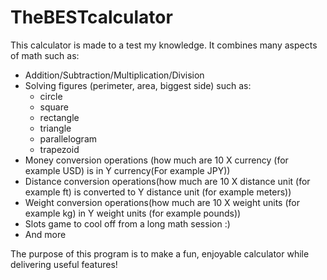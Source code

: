 # TheBESTcalculator
This calculator is made to a test my knowledge. It combines many aspects of math such as:
* Addition/Subtraction/Multiplication/Division
* Solving figures (perimeter, area, biggest side) such as:
   - circle
   - square
   - rectangle
   - triangle
   - parallelogram
   - trapezoid
* Money conversion operations (how much are 10 X currency (for example USD) is in Y currency(For example JPY))
* Distance conversion operations(how much are 10 X distance unit (for example ft) is converted to Y distance unit (for example meters))
* Weight conversion operations(how much are 10 X weight units (for example kg) in Y weight units (for example pounds))
* Slots game to cool off from a long math session :)
* And more
  
The purpose of this program is to make a fun, enjoyable calculator while delivering useful features!
